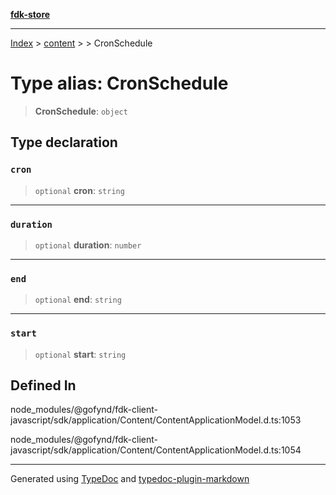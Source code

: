 [**fdk-store**](../../../README.md)
***

[Index](../../../API.md) > [content](../../README.md) > [<internal>](../README.md) > CronSchedule

# Type alias: CronSchedule

> **CronSchedule**: `object`

## Type declaration

### `cron`

> `optional` **cron**: `string`

***

### `duration`

> `optional` **duration**: `number`

***

### `end`

> `optional` **end**: `string`

***

### `start`

> `optional` **start**: `string`

## Defined In

node\_modules/@gofynd/fdk-client-javascript/sdk/application/Content/ContentApplicationModel.d.ts:1053

node\_modules/@gofynd/fdk-client-javascript/sdk/application/Content/ContentApplicationModel.d.ts:1054

***
Generated using [TypeDoc](https://typedoc.org/) and [typedoc-plugin-markdown](https://www.npmjs.com/package/typedoc-plugin-markdown)
